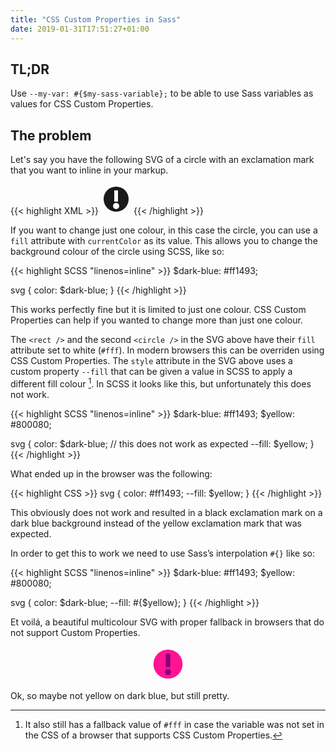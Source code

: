 ```yaml
---
title: "CSS Custom Properties in Sass"
date: 2019-01-31T17:51:27+01:00
---
```

## TL;DR

Use `--my-var: #{$my-sass-variable};` to be able to use Sass variables as
values for CSS Custom Properties.

## The problem

Let's say you have the following SVG of a circle with an exclamation mark that
you want to inline in your markup.

{{< highlight XML >}}
<svg height="48" width="48" viewBox="0 0 48 48">
  <circle fill="currentColor" cx="24" cy="24" r="20" />
  <rect fill="#fff" x="21" y="10" width="6" height="18"
      style="fill: var(--fill, #fff)" />
  <circle fill="#fff" cx="24" cy="35" r="5"
      style="fill: var(--fill, #fff)" />
</svg>
{{< /highlight >}}

If you want to change just one colour, in this case the circle, you can use a
`fill` attribute with `currentColor` as its value. This allows you to change
the background colour of the circle using SCSS, like so:

{{< highlight SCSS "linenos=inline" >}}
$dark-blue: #ff1493;

svg {
  color: $dark-blue;
}
{{< /highlight >}}

This works perfectly fine but it is limited to just one colour. CSS Custom
Properties can help if you wanted to change more than just one colour.

The `<rect />` and the second `<circle />` in the SVG above have their `fill`
attribute set to white (`#fff`). In modern browsers this can be overriden using
CSS Custom Properties. The `style` attribute in the SVG above uses a custom
property `--fill` that can be given a value in SCSS to apply a different fill
colour [^1]. In SCSS it looks like this, but unfortunately this does not work.

{{< highlight SCSS "linenos=inline" >}}
$dark-blue: #ff1493;
$yellow: #800080;

svg {
  color: $dark-blue;
  // this does not work as expected
  --fill: $yellow;
}
{{< /highlight >}}

What ended up in the browser was the following:

{{< highlight CSS >}}
svg {
  color: #ff1493;
  --fill: $yellow;
}
{{< /highlight >}}

This obviously does not work and resulted in a black exclamation mark on a dark
blue background instead of the yellow exclamation mark that was expected.

In order to get this to work we need to use Sass’s interpolation `#{}` like so:

{{< highlight SCSS "linenos=inline" >}}
$dark-blue: #ff1493;
$yellow: #800080;

svg {
  color: $dark-blue;
  --fill: #{$yellow};
}
{{< /highlight >}}

Et voilá, a beautiful multicolour SVG with proper fallback in browsers that do
not support Custom Properties.

<style>
  #css-custom-properties-in-sass {
    \-\-fill: #800080;
    color: #ff1493;
    height: 4em;
    width: auto;
    margin: 0 auto;
    display: block;
  }
</style>
<svg id="css-custom-properties-in-sass"  height="48" width="48" viewBox="0 0 48 48">
  <circle fill="currentColor" cx="24" cy="24" r="20"></circle>
  <rect fill="#fff" x="21" y="10" width="6" height="18" style="fill: var(--fill, #fff)"></rect>
  <circle fill="#fff" cx="24" cy="35" r="4" style="fill: var(--fill, #fff)"></circle>
</svg>

Ok, so maybe not yellow on dark blue, but still pretty.

[^1]: It also still has a fallback value of `#fff` in case the variable was not set in the CSS of a browser that supports CSS Custom Properties.
